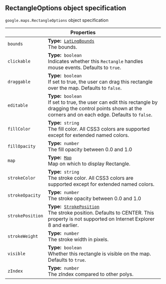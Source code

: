 <h2 id="RectangleOptions"> RectangleOptions object specification </h2><p>
<code><span itemprop="path">google.maps</span>.<span itemprop="name">RectangleOptions</span></code>
object specification
</p><div class="devsite-table-wrapper"><table class="properties responsive" summary="interface RectangleOptions - Properties">
<thead>
<tr><th colspan="2">Properties</th>
</tr></thead>
<tbody>
<tr>
<td><code><span>bounds</span></code></td>
<td><div><strong>Type:</strong>&nbsp; <code><a href="https://github.com/amenadiel/google-maps-documentation/blob/master/docs/LatLngBounds.md">LatLngBounds</a></code></div>
<div class="desc">The bounds.</div></td>
</tr>
<tr>
<td><code><span>clickable</span></code></td>
<td><div><strong>Type:</strong>&nbsp; <code>boolean</code></div>
<div class="desc">Indicates whether this <code>Rectangle</code> handles mouse events. Defaults to <code>true</code>.</div></td>
</tr>
<tr>
<td><code><span>draggable</span></code></td>
<td><div><strong>Type:</strong>&nbsp; <code>boolean</code></div>
<div class="desc">If set to true, the user can drag this rectangle over the map. Defaults to <code>false</code>.</div></td>
</tr>
<tr>
<td><code><span>editable</span></code></td>
<td><div><strong>Type:</strong>&nbsp; <code>boolean</code></div>
<div class="desc">If set to true, the user can edit this rectangle by dragging the control points shown at the corners and on each edge. Defaults to <code>false</code>.</div></td>
</tr>
<tr>
<td><code><span>fillColor</span></code></td>
<td><div><strong>Type:</strong>&nbsp; <code>string</code></div>
<div class="desc">The fill color. All CSS3 colors are supported except for extended named colors.</div></td>
</tr>
<tr>
<td><code><span>fillOpacity</span></code></td>
<td><div><strong>Type:</strong>&nbsp; <code>number</code></div>
<div class="desc">The fill opacity between 0.0 and 1.0</div></td>
</tr>
<tr>
<td><code><span>map</span></code></td>
<td><div><strong>Type:</strong>&nbsp; <code><a href="https://github.com/amenadiel/google-maps-documentation/blob/master/docs/Map.md">Map</a></code></div>
<div class="desc">Map on which to display Rectangle.</div></td>
</tr>
<tr>
<td><code><span>strokeColor</span></code></td>
<td><div><strong>Type:</strong>&nbsp; <code>string</code></div>
<div class="desc">The stroke color. All CSS3 colors are supported except for extended named colors.</div></td>
</tr>
<tr>
<td><code><span>strokeOpacity</span></code></td>
<td><div><strong>Type:</strong>&nbsp; <code>number</code></div>
<div class="desc">The stroke opacity between 0.0 and 1.0</div></td>
</tr>
<tr>
<td><code><span>strokePosition</span></code></td>
<td><div><strong>Type:</strong>&nbsp; <code><a href="https://github.com/amenadiel/google-maps-documentation/blob/master/docs/StrokePosition.md">StrokePosition</a></code></div>
<div class="desc">The stroke position. Defaults to CENTER. This property is not supported on Internet Explorer 8 and earlier.</div></td>
</tr>
<tr>
<td><code><span>strokeWeight</span></code></td>
<td><div><strong>Type:</strong>&nbsp; <code>number</code></div>
<div class="desc">The stroke width in pixels.</div></td>
</tr>
<tr>
<td><code><span>visible</span></code></td>
<td><div><strong>Type:</strong>&nbsp; <code>boolean</code></div>
<div class="desc">Whether this rectangle is visible on the map. Defaults to <code>true</code>.</div></td>
</tr>
<tr>
<td><code><span>zIndex</span></code></td>
<td><div><strong>Type:</strong>&nbsp; <code>number</code></div>
<div class="desc">The zIndex compared to other polys.</div></td>
</tr>
</tbody>
</table></div>